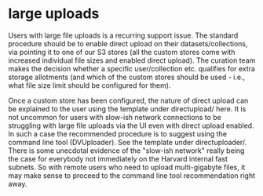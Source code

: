 # large uploads

Users with large file uploads is a recurring support issue.  The
standard procedure should be to enable direct upload on their
datasets/collections, via pointing it to one of our S3 stores (all the
custom stores come with increased individual file sizes and enabled
direct upload). The curation team makes the decision whether a
specific user/collection etc. qualifies for extra storage allotments
(and which of the custom stores should be used - i.e., what file size
limit should be configured for them).

Once a custom store has been configured, the nature of direct upload
can be explained to the user using the template under directupload/
here. It is not uncommon for users with slow-ish network connections
to be struggling with large file uploads via the UI even with direct
upload enabled. In such a case the recommended procedure is to suggest
using the command line tool (DVUploader). See the template under
directuploader/. There is some unecdotal evidence of the "slow-ish
network" really being the case for everybody not immediately on the
Harvard internal fast subnets. So with remote users who need to upload
multi-gigabyte files, it may make sense to proceed to the command line
tool recommendation right away.